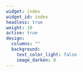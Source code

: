 ```yaml
---
widget: index
widget_id: index
headless: true
weight: 10
active: true
design:
  columns: ""
  background:
    text_color_light: false
    image_darken: 0
---
```

